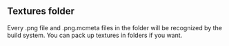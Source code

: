 
## Textures folder
Every .png file and .png.mcmeta files in the folder will be recognized by the build system.
You can pack up textures in folders if you want.

